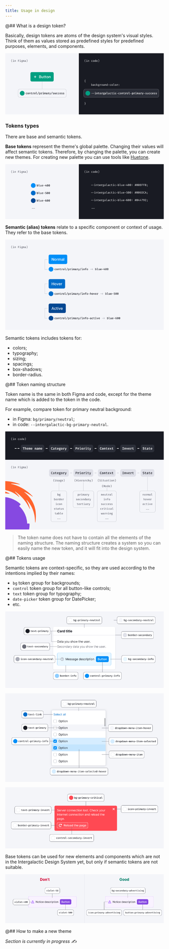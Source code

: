 ```yaml
---
title: Usage in design
---
```


@## What is a design token?

Basically, design tokens are atoms of the design system's visual styles. Think of them as values stored as predefined styles for predefined purposes, elements, and components.

![token description](static/token-description.png)

### Tokens types

There are base and semantic tokens.

**Base tokens** represent the theme's global palette. Changing their values will affect semantic tokens. Therefore, by changing the palette, you can create new themes. For creating new palette you can use tools like [Huetone](https://huetone.ardov.me/).

![base tokens](static/base-tokens.png)

**Semantic (alias) tokens** relate to a specific component or context of usage. They refer to the base tokens.

![semantic tokens](static/semantic-tokens.png)

Semantic tokens includes tokens for:

- colors;
- typography;
- sizing;
- spacings;
- box-shadows;
- border-radius.

@## Token naming structure

Token name is the same in both Figma and code, except for the theme name which is added to the token in the code.

For example, compare token for primary neutral background:

- in Figma: `bg/primary/neutral`;
- in code: `--intergalactic-bg-primary-neutral`.

![scheme of tokens naming structure: --{theme-name}-{category}-{priority}-{context}-{invert}-{state}](static/token-naming.png)

> The token name does not have to contain all the elements of the naming structure. The naming structure creates a system so you can easily name the new token, and it will fit into the design system.

@## Tokens usage

Semantic tokens are context-specific, so they are used according to the intentions implied by their names:

- `bg` token group for backgrounds;
- `control` token group for all button-like controls;
- `text` token group for typography;
- `date-picker` token group for DatePicker;
- etc.

![tokens usage example](static/token-usage1.png)

![tokens usage example](static/token-usage2.png)

![tokens usage example](static/token-usage3.png)

Base tokens can be used for new elements and components which are not in the Intergalactic Design System yet, but only if semantic tokens are not suitable.

![tokens usage example](static/token-usage4.png)

@## How to make a new theme

_Section is currently in progress ✍️_

<!-- @## Default palette (old)

### Brand colors

We use this hot orange and dark indigo as our brand colors. Use them only for the most important and advertising information in the interface.

@import color-group {"group": "brand"}

### Main colors

The main semantic colors that attract attention, mark a status, and highlight main interactive elements on a page.

@import color-group {"group": "main"}

### Gray colors

Use them for text, titles, and hints.

@import color-group {"group": "gray"} -->

<!-- @## Color shades usage

### 50 shade

Use it for backgrounds only.

> May be completely invisible to users with poor vision or low-contrast monitor

@import color-group {"group": "shade50"}

### 100 shade

Use it for:

- Light borders.
- Active faded backgrounds (e.g. widget backgrounds, accordions, table headers).

> APCA ~ 15 to white (minimum visible elements)

@import color-group {"group": "shade100"}

### 200 shade

Use it for:

- Active borders.
- Active backgrounds (e.g. widget backgrounds, accordions, table headers).

@import color-group {"group": "shade200"}

### 300 shade

Use it for:

- Icon on the white background.
- Main colors for charts.
- Text placeholders.

@import color-group {"group": "shade300"}

### 400 shade

Use it for:

- Icons on the color background.
- Buttons backgrounds.

Text colored in this shade can be placed on a white background

> Contrast parameters: APCA ~ 65 to white, WCAG 3:1 to 50 shade.

@import color-group {"group": "shade400"}

### 500 shade

Use it for secondary text. Text colored in this shade can be placed on the background colored in 50 and 100 shades.

@import color-group {"group": "shade500"}

### 600 shade

Use this shade as a dark shade for charts. Text colored in this shade can be placed on the background colored in 50 and 100 shades.

@import color-group {"group": "shade600"}

### 700 shade

Use this shade as a dark shade for charts. Text colored in this shade can be placed on the background colored in 50, 100 and 200 shades.

@import color-group {"group": "shade700"}

### 800 shade

Use this for main text. Text colored in this shade can be placed on the background colored in 50, 100 and 200 shades.

@import color-group {"group": "shade800"} -->
